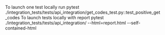 To launch one test locally run 
pytest ./integration_tests/tests/api_integration/get_codes_test.py::test_positive_get_codes
To launch tests locally with report
pytest ./integration_tests/tests/api_integration/ --html=report.html --self-contained-html 
